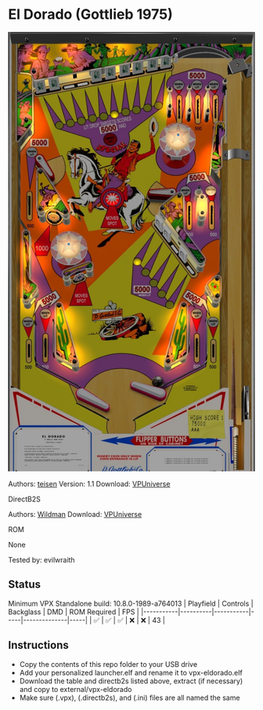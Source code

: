 # El Dorado (Gottlieb 1975)

![Table Preview](https://github.com/evilwraith/vpx-images/blob/main/vpx-eldorado.jpg)

Authors: [teisen](https://vpuniverse.com/profile/31525-teisen/)
Version: 1.1
Download: [VPUniverse](https://vpuniverse.com/files/file/15760-el-dorado-gottlieb-1975_teisen_mod/)

DirectB2S

Authors: [Wildman](https://vpuniverse.com/profile/5-wildman/)
Download: [VPUniverse](https://vpuniverse.com/files/file/15733-el-dorado-gottlieb-1975/)

ROM

None

Tested by: evilwraith

## Status 

Minimum VPX Standalone build: 10.8.0-1989-a764013
| Playfield | Controls | Backglass | DMD | ROM Required | FPS | 
|-----------|----------|-----------|-----|--------------|-----|
| :white_check_mark: | :white_check_mark: | :white_check_mark: | :x: | :x: | 43 |

## Instructions

- Copy the contents of this repo folder to your USB drive
- Add your personalized launcher.elf and rename it to vpx-eldorado.elf
- Download the table and directb2s listed above, extract (if necessary) and copy to external/vpx-eldorado
- Make sure (.vpx), (.directb2s), and (.ini) files are all named the same